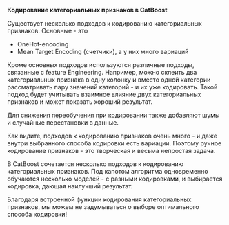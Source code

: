 **Кодирование категориальных признаков в CatBoost**

Существует несколько подходов к кодированию категориальных признаков. Основные - это

- OneHot-encoding
- Mean Target Encoding (счетчики), а у них много вариаций

Кроме основных подходов используются различные подходы, связанные с feature Engineering. Например, можно склеить два категориальных признака в одну колонку и вместо одной категории рассматривать пару значений категорий - и их уже кодировать. Такой подход будет учитывать взаимное влияние двух категориальных признаков и может показать хороший результат.

Для снижения переобучения при кодировании также добавляют шумы и случайные перестановки в данные. 

Как видите, подходов к кодированию признаков очень много - и даже внутри выбранного способа кодировки есть вариации. Поэтому ручное кодирование признаков - это творческая и весьма непростая задача.

В CatBoost сочетается несколько подходов к кодированию категориальных признаков. Под капотом алгоритма одновременно обучаются несколько моделей - с разными кодировками, и выбирается кодировка, дающая наилучший результат.

Благодаря встроенной функции кодирования категориальных признаков, мы можем не задумываться о выборе оптимального способа кодировки!